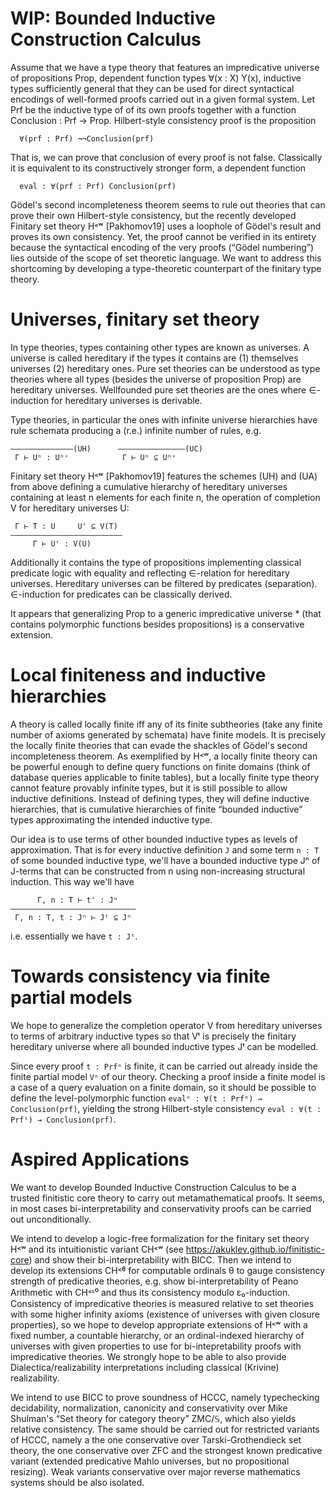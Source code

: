 WIP: Bounded Inductive Construction Calculus
============================================

Assume that we have a type theory that features an impredicative universe of propositions Prop, dependent function types ∀(x : X) Y(x), inductive types sufficiently general that they can be used for direct syntactical encodings of well-formed proofs carried out in a given formal system. Let Prf be the inductive type of of its own proofs together with a function Conclusion : Prf → Prop. Hilbert-style consistency proof is the proposition
```
  ∀(prf : Prf) ¬¬Conclusion(prf)
```
That is, we can prove that conclusion of every proof is not false. Classically it is equivalent to its constructively stronger form, a dependent function
```
  eval : ∀(prf : Prf) Conclusion(prf)
```

Gödel's second incompleteness theorem seems to rule out theories that can prove their own Hilbert-style consistency, but the recently developed Finitary set theory H˂ʷ [Pakhomov19] uses a loophole of Gödel's result and proves its own consistency. Yet, the proof cannot be verified in its entirety because the syntactical encoding of the very proofs (“Gödel numbering”) lies outside of the scope of set theoretic language. We want to address this shortcoming by developing a type-theoretic counterpart of the finitary type theory.


# Universes, finitary set theory

In type theories, types containing other types are known as universes. A universe is called hereditary if the types it contains are (1) themselves universes (2) hereditary ones. Pure set theories can be understood as type theories where all types (besides the universe of proposition Prop) are hereditary universes. Wellfounded pure set theories are the ones where ∈-induction for hereditary universes is derivable.

Type theories, in particular the ones with infinite universe hierarchies have rule schemata producing a (r.e.) infinite number of rules, e.g. 
```
–––––————–––––(UH)      –——––––————–––—(UC)
 Γ ⊢ Uⁿ : Uⁿ⁺            Γ ⊢ Uⁿ ⊆ Uⁿ⁺
```
Finitary set theory H˂ʷ [Pakhomov19] features the schemes (UH) and (UA) from above defining a cumulative hierarchy of hereditary universes containing at least n elements for each finite n, the operation of completion V for hereditary universes U:
```
 Γ ⊢ T : U     U' ⊆ V(T)
–––––————––––––––————–––—
     Γ ⊢ U' : V(U)
```

Additionally it contains the type of propositions implementing classical predicate logic with equality and reflecting ∈-relation for hereditary universes. Hereditary universes can be filtered by predicates (separation). ∈-induction for predicates can be classically derived.

It appears that generalizing Prop to a generic impredicative universe * (that contains polymorphic functions besides propositions) is a conservative extension.


# Local finiteness and inductive hierarchies

A theory is called locally finite iff any of its finite subtheories (take any finite number of axioms generated by schemata) have finite models. It is precisely the locally finite theories that can evade the shackles of Gödel's second incompleteness theorem. As exemplified by H˂ʷ, a locally finite theory can be powerful enough to define query functions on finite domains (think of database queries applicable to finite tables), but a locally finite type theory cannot feature provably infinite types, but it is still possible to allow inductive definitions. Instead of defining types, they will define inductive hierarchies, that is cumulative hierarchies of finite “bounded inductive” types approximating the intended inductive type.

Our idea is to use terms of other bounded inductive types as levels of approximation. That is for every inductive definition `J` and some term `n : T` of some bounded inductive type, we'll have a bounded inductive type Jⁿ of J-terms that can be constructed from n using non-increasing structural induction. This way we'll have
```
      Γ, n : T ⊢ t' : Jⁿ
––––––––––––––––––––––——————
 Γ, n : T, t : Jⁿ ⊢ Jᵗ ⊆ Jⁿ
```
i.e. essentially we have `t : Jᵗ`.


# Towards consistency via finite partial models

We hope to generalize the completion operator V from hereditary universes to terms of arbitrary inductive types so that Vᵗ is precisely the finitary hereditary universe where all bounded inductive types Jᵗ can be modelled.

Since every proof `t : Prfⁿ` is finite, it can be carried out already inside the finite partial model `Vⁿ` of our theory. Checking a proof inside a finite model is a case of a query evaluation on a finite domain, so it should be possible to define the level-polymorphic function `evalⁿ : ∀(t : Prfⁿ) → Conclusion(prf)`, yielding the strong Hilbert-style consistency `eval : ∀(t : Prfᵗ) → Conclusion(prf)`.

# Aspired Applications

We want to develop Bounded Inductive Construction Calculus to be a trusted finitistic core theory to carry out metamathematical proofs. It seems, in most cases bi-interpretability and conservativity proofs can be carried out unconditionally.

We intend to develop a logic-free formalization for the finitary set theory H˂ʷ and its intuitionistic variant CH˂ʷ (see https://akuklev.github.io/finitistic-core) and show their bi-interpretability with BICC. Then we intend to develop its extensions CH˂ᶿ for computable ordinals θ to gauge consistency strength of predicative theories, e.g. show bi-interpretability of Peano Arithmetic with CH˂ᵋ⁰ and thus its consistency modulo ε₀-induction. Consistency of impredicative theories is measured relative to set theories with some higher infinity axioms (existence of universes with given closure properties), so we hope to develop appropriate extensions of H˂ʷ with a fixed number, a countable hierarchy, or an ordinal-indexed hierarchy of universes with given properties to use for bi-intepretability proofs with impredicative theories. We strongly hope to be able to also provide Dialectica/realizability interpretations including classical (Krivine) realizability.

We intend to use BICC to prove soundness of HCCC, namely typechecking decidability, normalization, canonicity and conservativity over Mike Shulman's “Set theory for category theory” ZMC/𝕊, which also yields relative consistency. The same should be carried out for restricted variants of HCCC, namely a the one conservative over Tarski-Grothendieck set theory, the one conservative over ZFC and the strongest known predicative variant (extended predicative Mahlo universes, but no propositional resizing). Weak variants conservative over major reverse mathematics systems should be also isolated.
